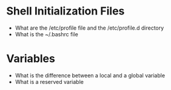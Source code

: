 # Shell Initialization Files
* What are the /etc/profile file and the /etc/profile.d directory
* What is the ~/.bashrc file
# Variables
* What is the difference between a local and a global variable
* What is a reserved variable
